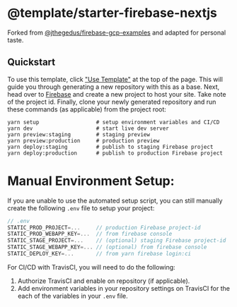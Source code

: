 # @template/starter-firebase-nextjs

Forked from [@jthegedus/firebase-gcp-examples](https://github.com/jthegedus/firebase-gcp-examples/tree/master/functions-nextjs) and adapted for personal taste.

## Quickstart

To use this template, click ["Use Template"](https://github.com/rioam2/starter-firebase-nextjs/generate) at the top of the page. This will guide you through generating a new repository with this as a base. Next, head over to [Firebase](https://console.firebase.google.com) and create a new project to host your site. Take note of the project id. Finally, clone your newly generated repository and run these commands (as applicable) from the project root:

```shell
yarn setup                  # setup environment variables and CI/CD
yarn dev                    # start live dev server
yarn preview:staging        # staging preview
yarn preview:production     # production preview
yarn deploy:staging         # publish to staging Firebase project
yarn deploy:production      # publish to production Firebase project
```

# Manual Environment Setup:

If you are unable to use the automated setup script, you can still manually create the following `.env` file to setup your project:

```js
// .env
STATIC_PROD_PROJECT=...     // production Firebase project-id
STATIC_PROD_WEBAPP_KEY=...  // from firebase console
STATIC_STAGE_PROJECT=...    // (optional) staging Firebase project-id
STATIC_STAGE_WEBAPP_KEY=... // (optional) from firebase console
STATIC_DEPLOY_KEY=...       // from yarn firebase login:ci
```

For CI/CD with TravisCI, you will need to do the following:

1. Authorize TravisCI and enable on repository (if applicable).
2. Add environment variables in your repository settings on TravisCI for the each of the variables in your `.env` file.